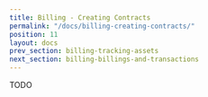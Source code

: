 ```yaml
---
title: Billing - Creating Contracts
permalink: "/docs/billing-creating-contracts/"
position: 11
layout: docs
prev_section: billing-tracking-assets
next_section: billing-billings-and-transactions
---
```


TODO
